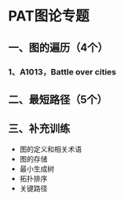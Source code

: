 # PAT图论专题

## 一、图的遍历（4个）

### 1、A1013，Battle over cities





## 二、最短路径（5个）



## 三、补充训练

- 图的定义和相关术语
- 图的存储
- 最小生成树
- 拓扑排序
- 关键路径





